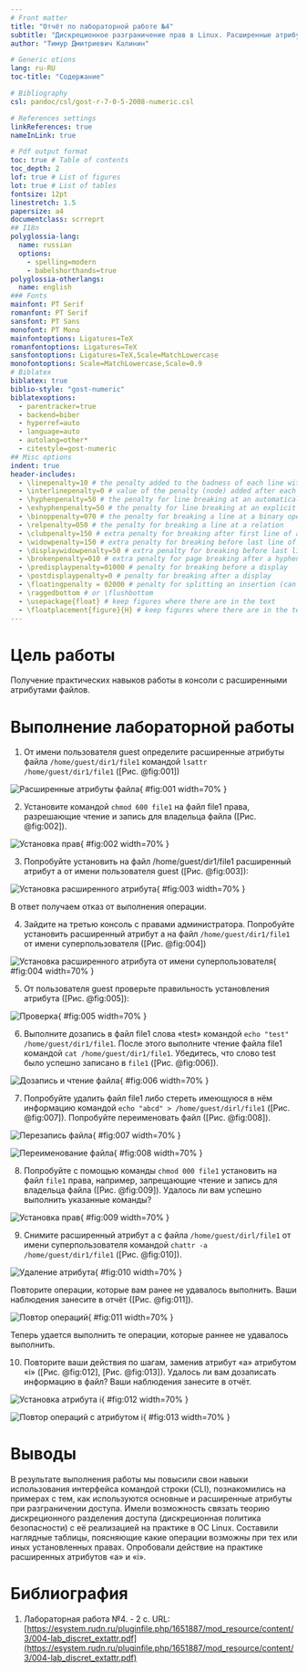 ```yaml
---
# Front matter
title: "Отчёт по лабораторной работе №4"
subtitle: "Дискреционное разграничение прав в Linux. Расширенные атрибуты"
author: "Тимур Дмитриевич Калинин"

# Generic otions
lang: ru-RU
toc-title: "Содержание"

# Bibliography
csl: pandoc/csl/gost-r-7-0-5-2008-numeric.csl

# References settings
linkReferences: true
nameInLink: true

# Pdf output format
toc: true # Table of contents
toc_depth: 2
lof: true # List of figures
lot: true # List of tables
fontsize: 12pt
linestretch: 1.5
papersize: a4
documentclass: scrreprt
## I18n
polyglossia-lang:
  name: russian
  options:
	- spelling=modern
	- babelshorthands=true
polyglossia-otherlangs:
  name: english
### Fonts
mainfont: PT Serif
romanfont: PT Serif
sansfont: PT Sans
monofont: PT Mono
mainfontoptions: Ligatures=TeX
romanfontoptions: Ligatures=TeX
sansfontoptions: Ligatures=TeX,Scale=MatchLowercase
monofontoptions: Scale=MatchLowercase,Scale=0.9
# Biblatex
biblatex: true
biblio-style: "gost-numeric"
biblatexoptions:
  - parentracker=true
  - backend=biber
  - hyperref=auto
  - language=auto
  - autolang=other*
  - citestyle=gost-numeric
## Misc options
indent: true
header-includes:
  - \linepenalty=10 # the penalty added to the badness of each line within a paragraph (no associated penalty node) Increasing the value makes tex try to have fewer lines in the paragraph.
  - \interlinepenalty=0 # value of the penalty (node) added after each line of a paragraph.
  - \hyphenpenalty=50 # the penalty for line breaking at an automatically inserted hyphen
  - \exhyphenpenalty=50 # the penalty for line breaking at an explicit hyphen
  - \binoppenalty=070 # the penalty for breaking a line at a binary operator
  - \relpenalty=050 # the penalty for breaking a line at a relation
  - \clubpenalty=150 # extra penalty for breaking after first line of a paragraph
  - \widowpenalty=150 # extra penalty for breaking before last line of a paragraph
  - \displaywidowpenalty=50 # extra penalty for breaking before last line before a display math
  - \brokenpenalty=010 # extra penalty for page breaking after a hyphenated line
  - \predisplaypenalty=01000 # penalty for breaking before a display
  - \postdisplaypenalty=0 # penalty for breaking after a display
  - \floatingpenalty = 02000 # penalty for splitting an insertion (can only be split footnote in standard LaTeX)
  - \raggedbottom # or \flushbottom
  - \usepackage{float} # keep figures where there are in the text
  - \floatplacement{figure}{H} # keep figures where there are in the text
---
```


# Цель работы

Получение практических навыков работы в консоли с расширенными атрибутами файлов.

# Выполнение лабораторной работы

1. От имени пользователя guest определите расширенные атрибуты файла `/home/guest/dir1/file1` командой `lsattr /home/guest/dir1/file1` ([Рис. @fig:001])

![Расширенные атрибуты файла](../img/Image%20001.png){ #fig:001 width=70% }

2. Установите командой `chmod 600 file1` на файл file1 права, разрешающие чтение и запись для владельца файла ([Рис. @fig:002]).

![Установка прав](../img/Image%20002.png){ #fig:002 width=70% }

3. Попробуйте установить на файл /home/guest/dir1/file1 расширенный атрибут a от имени пользователя guest ([Рис. @fig:003]):

![Установка расширенного атрибута](../img/Image%20003.png){ #fig:003 width=70% }

В ответ получаем отказ от выполнения операции.

4. Зайдите на третью консоль с правами администратора. Попробуйте установить расширенный атрибут a на файл `/home/guest/dir1/file1` от имени суперпользователя ([Рис. @fig:004])

![Установка расширенного атрибута от имени суперпользователя](../img/Image%20004.png){ #fig:004 width=70% }

5. От пользователя guest проверьте правильность установления атрибута ([Рис. @fig:005]):

![Проверка](../img/Image%20005.png){ #fig:005 width=70% }

6. Выполните дозапись в файл file1 слова «test» командой `echo "test" /home/guest/dir1/file1`. После этого выполните чтение файла file1 командой `cat /home/guest/dir1/file1`. Убедитесь, что слово test было успешно записано в `file1` ([Рис. @fig:006]).

![Дозапись и чтение файла](../img/Image%20006.png){ #fig:006 width=70% }

7. Попробуйте удалить файл file1 либо стереть имеющуюся в нём информацию командой `echo "abcd" > /home/guest/dirl/file1` ([Рис. @fig:007]). Попробуйте переименовать файл ([Рис. @fig:008]).

![Перезапись файла](../img/Image%20007.png){ #fig:007 width=70% }

![Переименование файла](../img/Image%20008.png){ #fig:008 width=70% }

8. Попробуйте с помощью команды `chmod 000 file1` установить на файл `file1` права, например, запрещающие чтение и запись для владельца файла ([Рис. @fig:009]). Удалось ли вам успешно выполнить указанные команды?

![Установка прав](../img/Image%20009.png){ #fig:009 width=70% }
   
9.  Снимите расширенный атрибут a с файла `/home/guest/dirl/file1` от имени суперпользователя командой 
`chattr -a /home/guest/dir1/file1` ([Рис. @fig:010]).

![Удаление атрибута](../img/Image%20010.png){ #fig:010 width=70% }

Повторите операции, которые вам ранее не удавалось выполнить. Ваши
наблюдения занесите в отчёт ([Рис. @fig:011]).

![Повтор операций](../img/Image%20011.png){ #fig:011 width=70% }

Теперь удается выполнить те операции, которые раннее не удавалось выполнить.

10.  Повторите ваши действия по шагам, заменив атрибут «a» атрибутом «i» ([Рис. @fig:012], [Рис. @fig:013]).
Удалось ли вам дозаписать информацию в файл? Ваши наблюдения занесите в отчёт.

![Установка атрибута i](../img/Image%20012.png){ #fig:012 width=70% }

![Повтор операций c атрибутом i](../img/Image%20013.png){ #fig:013 width=70% }

# Выводы

В результате выполнения работы мы повысили свои навыки использования интерфейса командой строки (CLI), познакомились на примерах с тем, как используются основные и расширенные атрибуты при разграничении доступа. Имели возможность связать теорию дискреционного разделения доступа (дискреционная политика безопасности) с её реализацией на практике в ОС Linux. Составили наглядные таблицы, поясняющие какие операции возможны при тех или иных установленных правах. Опробовали действие на практике расширенных атрибутов «а» и «i».

# Библиография

1. Лабораторная работа №4. - 2 с. URL: [https://esystem.rudn.ru/pluginfile.php/1651887/mod_resource/content/3/004-lab_discret_extattr.pdf](https://esystem.rudn.ru/pluginfile.php/1651887/mod_resource/content/3/004-lab_discret_extattr.pdf)